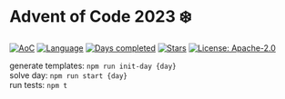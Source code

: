 # Advent of Code 2023 ❄️

[![AoC](https://img.shields.io/badge/Advent%20of%20Code-2023-yellowgreen?style=for-the-badge)](https://adventofcode.com/2023)
[![Language](https://img.shields.io/badge/Language-TypeScript-ff69b4?style=for-the-badge)](https://kotlinlang.org/)
[![Days completed](https://img.shields.io/badge/Days%20Completed-4-red?style=for-the-badge)](https://github.com/julia-kim/advent-of-code-2023/tree/main/src/main/kotlin/days)
[![Stars](https://img.shields.io/badge/Stars%20⭐%20-8-yellow?style=for-the-badge)](https://github.com/julia-kim/advent-of-code-2023/tree/main/src/main/kotlin/days)
[![License: Apache-2.0](https://img.shields.io/github/license/julia-kim/advent-of-code-2023?style=for-the-badge)](https://www.apache.org/licenses/LICENSE-2.0)

generate templates: `npm run init-day {day}`  
solve day: `npm run start {day}`  
run tests: `npm t`  